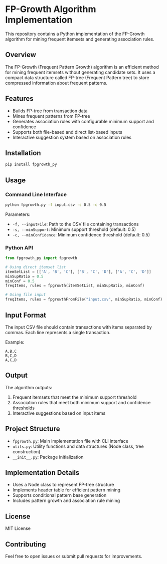 # FP-Growth Algorithm Implementation

This repository contains a Python implementation of the FP-Growth algorithm for mining frequent itemsets and generating association rules.

## Overview

The FP-Growth (Frequent Pattern Growth) algorithm is an efficient method for mining frequent itemsets without generating candidate sets. It uses a compact data structure called FP-tree (Frequent Pattern tree) to store compressed information about frequent patterns.

## Features

- Builds FP-tree from transaction data
- Mines frequent patterns from FP-tree
- Generates association rules with configurable minimum support and confidence
- Supports both file-based and direct list-based inputs
- Interactive suggestion system based on association rules

## Installation

```bash
pip install fpgrowth_py
```

## Usage

### Command Line Interface

```bash
python fpgrowth.py -f input.csv -s 0.5 -c 0.5
```

Parameters:

- `-f, --inputFile`: Path to the CSV file containing transactions
- `-s, --minSupport`: Minimum support threshold (default: 0.5)
- `-c, --minConfidence`: Minimum confidence threshold (default: 0.5)

### Python API

```python
from fpgrowth_py import fpgrowth

# Using direct itemset list
itemSetList = [['A', 'B', 'C'], ['B', 'C', 'D'], ['A', 'C', 'D']]
minSupRatio = 0.5
minConf = 0.5
freqItems, rules = fpgrowth(itemSetList, minSupRatio, minConf)

# Using file input
freqItems, rules = fpgrowthFromFile("input.csv", minSupRatio, minConf)
```

## Input Format

The input CSV file should contain transactions with items separated by commas. Each line represents a single transaction.

Example:

```
A,B,C
B,C,D
A,C,D
```

## Output

The algorithm outputs:

1. Frequent itemsets that meet the minimum support threshold
2. Association rules that meet both minimum support and confidence thresholds
3. Interactive suggestions based on input items

## Project Structure

- `fpgrowth.py`: Main implementation file with CLI interface
- `utils.py`: Utility functions and data structures (Node class, tree construction)
- `__init__.py`: Package initialization

## Implementation Details

- Uses a Node class to represent FP-tree structure
- Implements header table for efficient pattern mining
- Supports conditional pattern base generation
- Includes pattern growth and association rule mining

## License

MIT License

## Contributing

Feel free to open issues or submit pull requests for improvements.
